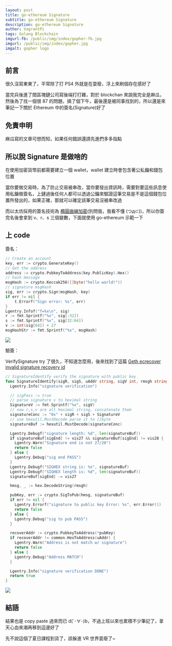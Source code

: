 ```yaml
---
layout: post
title: go-ethereum Signature
subtitle: go-ethereum Signature
description: go-ethereum Signature
author: VagrantPi
tags: Golang Blockchain
imgurl-fb: /public/img/index/gopher-fb.jpg
imgurl: /public/img/index/gopher.jpg
imgalt: gopher logo
---
```


## 前言

很久沒寫東東了，平常除了打 PS4 外就是在耍廢，浮上來刷個存在感好了

當完兵後進了間區塊鏈公司寫後端打打雜，對於 blockchan 來說我完全是麻瓜，然後為了找一個很 87 的問題，搞了個下午，最後還是被同事找到的，所以還是來筆記一下關於 Ethereum 中的簽名(Signature)好了

## 免責申明

麻瓜寫的文章可想而知，如果任何錯誤還請先進們多多指點

## 所以說 Signature 是做啥的

在使用加密貨幣前都需要建立一個 wallet，wallet 建立時會包含著公私鑰和錢包位置

當你要做交易時，為了防止交易被串改，當你要發出資訊時，需要對要這些訊息使用私鑰做簽名，上鏈過後任何人都可以透過公鑰來驗證這筆交易是不是這個錢包位置所發出的，如果正確，那就可以確定該筆交易沒被串改過

而以太坊採用的簽名技術為 [橢圓曲線加密](https://medium.com/@VitalikButerin/exploring-elliptic-curve-pairings-c73c1864e627)(別問我，我看不懂 (つд⊂))，所以你簽完名後會拿到 v、r、s 三個變數，下面就使用 go-ethereum 示範一下

## 上 code

簽名：

```go
// Create an account 
key, err := crypto.GenerateKey()
// Get the address
address := crypto.PubkeyToAddress(key.PublicKey).Hex()
// hash message
msgHash := crypto.Keccak256([]byte("hello world!"))
// signature msgHash
sig, err := crypto.Sign(msgHash, key)
if err != nil {
    t.Errorf("Sign error: %s", err)
}
Lgentry.Infof("f=%x\n", sig)
r := fmt.Sprintf("%x", sig[:32])
s := fmt.Sprintf("%x", sig[32:64])
v := int(sig[64]) + 27
msgHashStr := fmt.Sprintf("%x", msgHash)
```

![](https://i.imgur.com/RjvZ30H.jpg)

驗簽：

VerifySignature try 了很久，不知道怎麼用，後來找到了這篇 [Geth ecrecover invalid signature recovery id](https://stackoverflow.com/questions/49085737/geth-ecrecover-invalid-signature-recovery-id)

```go
// SignatureIdentify verify the signature with public key
func SignatureIdentify(sigR, sigS, uAddr string, sigV int, rmsgh string) bool {
  Lgentry.Info("signature verification")

  // sigPass := true
  // parse signature v to heximal string
  SignatureV := fmt.Sprintf("%x", sigV)
  // now r,s,v are all heximal string, concatenate them
  signatureConc := "0x" + sigR + sigS + SignatureV
  // use hexutil.MustDecode parse it to []byte
  signatureBuf := hexutil.MustDecode(signatureConc)

  Lgentry.Debugf("signature length: %d", len(signatureBuf))
  if signatureBuf[sigEnd] != vis27 && signatureBuf[sigEnd] != vis28 {
    Lgentry.Warn("Signature end is not 27/28")
    return false
  } else {
    Lgentry.Debug("sig end PASS")
  }
  Lgentry.Debugf("SIGHEX string is: %x", signatureBuf)
  Lgentry.Debugf("SIGHEX length is: %d", len(signatureBuf))
  signatureBuf[sigEnd] -= vis27

  hmsg, _ := hex.DecodeString(rmsgh)

  pubKey, err := crypto.SigToPub(hmsg, signatureBuf)
  if err != nil {
    Lgentry.Errorf("signature to public key Error: %s", err.Error())
    return false
  } else {
    Lgentry.Debug("sig to pub PASS")
  }

  recoverAddr := crypto.PubkeyToAddress(*pubKey)
  if recoverAddr != common.HexToAddress(uAddr) {
    Lgentry.Warn("Address is not match w/ signature")
    return false
  } else {
    Lgentry.Debug("Address MATCH")
  }

  Lgentry.Info("signature verification DONE")
  return true
}
```

![](https://i.imgur.com/9YA4zBd.jpg)

## 結語

結果也是 copy paste 過來而已 d(`･∀･)b，不過上班以來也累積不少筆記了，拿天心血來潮再移到這邊好了

先不說這個了夏日課程到貨了，該躲進 VR 世界耍廢了~



